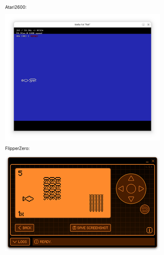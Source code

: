 Atari2600:
 
![Atari2600](https://raw.githubusercontent.com/Invizabel/FISH/refs/heads/main/Atari2600/screenshots/screenshot.png)

FlipperZero:
 
![FlipperZero](https://raw.githubusercontent.com/Invizabel/FISH/refs/heads/main/FlipperZero/screenshots/screenshot.png)
 
